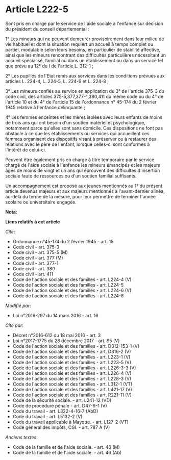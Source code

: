# Article L222-5

Sont pris en charge par le service de l'aide sociale à l'enfance sur décision du président du conseil départemental : 

1° Les mineurs qui ne peuvent demeurer provisoirement dans leur milieu de vie habituel et dont la situation requiert un
accueil à temps complet ou partiel, modulable selon leurs besoins, en particulier de stabilité affective, ainsi que les
mineurs rencontrant des difficultés particulières nécessitant un accueil spécialisé, familial ou dans un établissement ou
dans un service tel que prévu au 12° du I de l'article L. 312-1 ; 

2° Les pupilles de l'Etat remis aux services dans les conditions prévues aux articles L. 224-4, L. 224-5, L. 224-6 et L.
224-8 ; 

3° Les mineurs confiés au service en application du 3° de l'article 375-3 du code civil, des articles 375-5,377,377-1,380,411
du même code ou du 4° de l'article 10 et du 4° de l'article 15 de l'ordonnance n° 45-174 du 2 février 1945 relative à
l'enfance délinquante ; 

4° Les femmes enceintes et les mères isolées avec leurs enfants de moins de trois ans qui ont besoin d'un soutien matériel et
psychologique, notamment parce qu'elles sont sans domicile. Ces dispositions ne font pas obstacle à ce que les établissements
ou services qui accueillent ces femmes organisent des dispositifs visant à préserver ou à restaurer des relations avec le
père de l'enfant, lorsque celles-ci sont conformes à l'intérêt de celui-ci. 

Peuvent être également pris en charge à titre temporaire par le service chargé de l'aide sociale à l'enfance les mineurs
émancipés et les majeurs âgés de moins de vingt et un ans qui éprouvent des difficultés d'insertion sociale faute de
ressources ou d'un soutien familial suffisants.

Un accompagnement est proposé aux jeunes mentionnés au 1° du présent article devenus majeurs et aux majeurs mentionnés à
l'avant-dernier alinéa, au-delà du terme de la mesure, pour leur permettre de terminer l'année scolaire ou universitaire
engagée.

**Nota:**



**Liens relatifs à cet article**

_Cite_:

  - Ordonnance n°45-174 du 2 février 1945 - art. 15
  - Code civil - art. 375-3
  - Code civil - art. 375-5 (M)
  - Code civil - art. 377 (M)
  - Code civil - art. 377-1
  - Code civil - art. 380
  - Code civil - art. 411
  - Code de l'action sociale et des familles - art. L224-4 (V)
  - Code de l'action sociale et des familles - art. L224-5
  - Code de l'action sociale et des familles - art. L224-6 (V)
  - Code de l'action sociale et des familles - art. L224-8

_Modifié par_:

  - Loi n°2016-297 du 14 mars 2016 - art. 16

_Cité par_:

  - Décret n°2016-612 du 18 mai 2016 - art. 3
  - Loi n°2017-1775 du 28 décembre 2017 - art. 95 (V)
  - Code de l'action sociale et des familles - art. D312-153-1 (V)
  - Code de l'action sociale et des familles - art. D316-2 (V)
  - Code de l'action sociale et des familles - art. L223-1 (V)
  - Code de l'action sociale et des familles - art. L223-5 (V)
  - Code de l'action sociale et des familles - art. L226-3-3 (V)
  - Code de l'action sociale et des familles - art. L226-4 (V)
  - Code de l'action sociale et des familles - art. L228-3 (V)
  - Code de l'action sociale et des familles - art. L312-1 (VT)
  - Code de l'action sociale et des familles - art. L421-17 (V)
  - Code de l'action sociale et des familles - art. R221-11 (V)
  - Code de la sécurité sociale. - art. L241-12 (VD)
  - Code de procédure pénale - art. D47-9-1 (V)
  - Code du travail - art. L322-4-16-7 (AbD)
  - Code du travail - art. L5132-2 (V)
  - Code du travail applicable à Mayotte. - art. L127-2 (VT)
  - Code général des impôts, CGI. - art. 787 A (V)

_Anciens textes_:

  - Code de la famille et de l'aide sociale. - art. 46 (M)
  - Code de la famille et de l'aide sociale. - art. 46 (Ab)
